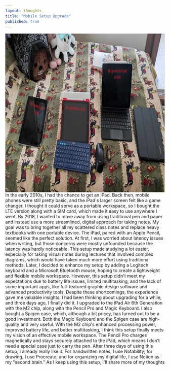 ```yaml
---
layout: thoughts
title: "Mobile Setup Upgrade"
published: true
---
```


<img src="/images/visual_thoughts/upgrade.png" alt="Mobile Setup Upgrade" style="display: block; margin: 0 auto; height: 500px;"/>
In the early 2010s, I had the chance to get an iPad. Back then, mobile phones were still pretty basic, and the iPad's larger screen felt like a game changer. I thought it could serve as a portable workspace, so I bought the LTE version along with a SIM card, which made it easy to use anywhere I went.
By 2018, I wanted to move away from using traditional pen and paper and instead use a more streamlined, digital approach for taking notes. My goal was to bring together all my scattered class notes and replace heavy textbooks with one portable device. The iPad, paired with an Apple Pencil, seemed like the perfect solution. At first, I was worried about latency issues when writing, but those concerns were mostly unfounded because the latency was hardly noticeable. This setup made studying a lot easier, especially for taking visual notes during lectures that involved complex diagrams, which would have taken much more effort using traditional methods. Later, I decided to enhance my setup by adding a Logitech keyboard and a Microsoft Bluetooth mouse, hoping to create a lightweight and flexible mobile workspace. However, this setup didn't meet my expectations due to battery life issues, limited multitasking, and the lack of some important apps, like full-featured graphic design software and advanced productivity tools. Despite these shortcomings, the experience gave me valuable insights. I had been thinking about upgrading for a while, and three days ago, I finally did it.
I upgraded to the iPad Air 6th Generation with the M2 chip, along with the Pencil Pro and Magic Keyboard. I also bought a Spigen case, which, although a bit pricey, has turned out to be a good investment. Both the Magic Keyboard and the Spigen case are high-quality and very useful. With the M2 chip's enhanced processing power, improved battery life, and better multitasking, I think this setup finally meets my vision of an effective mobile workspace. The Pencil Pro charges magnetically and stays securely attached to the iPad, which means I don’t need a special case just to carry the pen. After three days of using this setup, I already really like it. For handwritten notes, I use Notability; for drawing, I use Procreate; and for organizing my digital life, I use Notion as my "second brain." As I keep using this setup, I'll share more of my thoughts